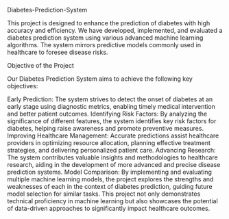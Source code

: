 Diabetes-Prediction-System

This project is designed to enhance the prediction of diabetes with high accuracy and efficiency. We have developed, implemented, and evaluated a diabetes prediction system using various advanced machine learning algorithms. The system mirrors predictive models commonly used in healthcare to foresee disease risks.

Objective of the Project

Our Diabetes Prediction System aims to achieve the following key objectives:

Early Prediction: The system strives to detect the onset of diabetes at an early stage using diagnostic metrics, enabling timely medical intervention and better patient outcomes.
Identifying Risk Factors: By analyzing the significance of different features, the system identifies key risk factors for diabetes, helping raise awareness and promote preventive measures.
Improving Healthcare Management: Accurate predictions assist healthcare providers in optimizing resource allocation, planning effective treatment strategies, and delivering personalized patient care.
Advancing Research: The system contributes valuable insights and methodologies to healthcare research, aiding in the development of more advanced and precise disease prediction systems.
Model Comparison: By implementing and evaluating multiple machine learning models, the project explores the strengths and weaknesses of each in the context of diabetes prediction, guiding future model selection for similar tasks.
This project not only demonstrates technical proficiency in machine learning but also showcases the potential of data-driven approaches to significantly impact healthcare outcomes.
